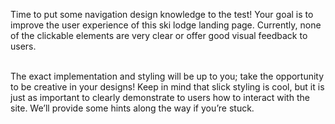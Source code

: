 Time to put some navigation design knowledge to the test! Your goal is to improve the user experience of this ski lodge landing page. Currently, none of the clickable elements are very clear or offer good visual feedback to users.<br><br>

The exact implementation and styling will be up to you; take the opportunity to be creative in your designs! Keep in mind that slick styling is cool, but it is just as important to clearly demonstrate to users how to interact with the site. We’ll provide some hints along the way if you’re stuck.